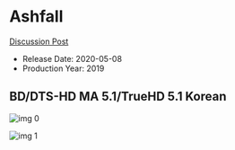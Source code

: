 # Ashfall

[Discussion Post](https://www.avsforum.com/threads/bass-eq-for-filtered-movies.2995212/post-59681298)

* Release Date: 2020-05-08
* Production Year: 2019

## BD/DTS-HD MA 5.1/TrueHD 5.1 Korean

![img 0](https://i.imgur.com/pN9JDn7.jpg)

![img 1](https://i.imgur.com/EmzEske.png)

